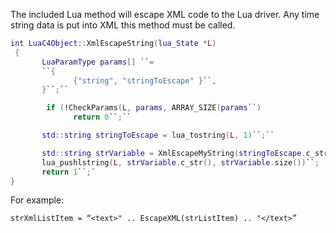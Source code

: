 
The included Lua method will escape XML code to the Lua driver. Any time string data is put into XML this method must be called.

```lua
int LuaC4Object::XmlEscapeString(lua_State *L)
 {
       LuaParamType params[] ``=
       ``{
              {"string", "stringToEscape" }``,
       }``;``

        if (!CheckParams(L, params, ARRAY_SIZE(params``)
              return 0``;``

       std::string stringToEscape = lua_tostring(L, 1)``;``

       std::string strVariable = XmlEscapeMyString(stringToEscape.c_str())``;
       lua_pushlstring(L, strVariable.c_str(), strVariable.size())``;
       return 1``;`
}
```

For example:

`strXmlListItem = “<text>" .. EscapeXML(strListItem) .. "</text>”`
